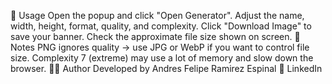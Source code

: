 📌 Usage
Open the popup and click "Open Generator".
Adjust the name, width, height, format, quality, and complexity.
Click "Download Image" to save your banner.
Check the approximate file size shown on screen.
📜 Notes
PNG ignores quality → use JPG or WebP if you want to control file size.
Complexity 7 (extreme) may use a lot of memory and slow down the browser.
👨‍💻 Author
Developed by Andres Felipe Ramirez Espinal
🔗 LinkedIn
